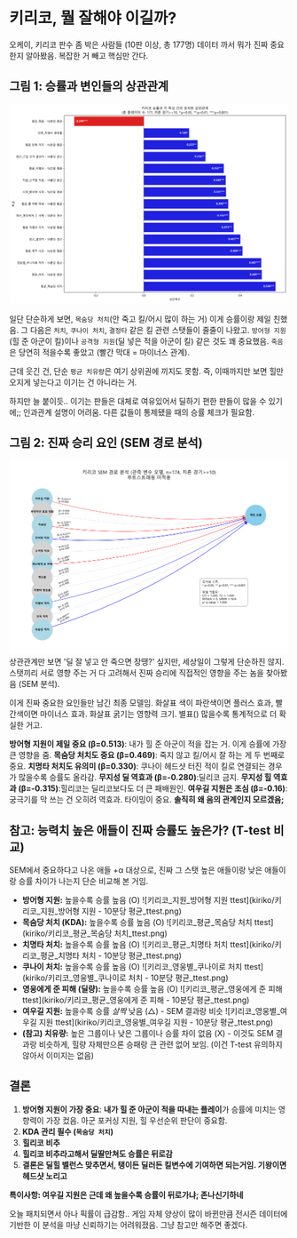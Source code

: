 # 키리코, 뭘 잘해야 이길까?

오케이, 키리코 판수 좀 박은 사람들 (10판 이상, 총 177명) 데이터 까서 뭐가 진짜 중요한지 알아봤음. 복잡한 거 빼고 핵심만 간다.

## 그림 1: 승률과 변인들의 상관관계
![키리코_승률_상관관계](kiriko/키리코_승률_상관관계.png)

일단 단순하게 보면, `목숨당 처치`(안 죽고 킬/어시 많이 하는 거) 이게 승률이랑 제일 친했음. 그 다음은 `처치`, `쿠나이 처치`, `결정타` 같은 킬 관련 스탯들이 줄줄이 나왔고. `방어형 지원`(힐 준 아군이 킬)이나 `공격형 지원`(딜 넣은 적을 아군이 킬) 같은 것도 꽤 중요했음. `죽음`은 당연히 적을수록 좋았고 (빨간 막대 = 마이너스 관계).

근데 웃긴 건, 단순 `평균 치유량`은 여기 상위권에 끼지도 못함. 즉, 이때까지만 보면 힐만 오지게 넣는다고 이기는 건 아니라는 거.

하지만 늘 붙이듯.. 이기는 판들은 대체로 여유있어서 딜하기 편한 판들이 많을 수 있기에;; 인과관계 설명이 어려움. 다른 값들이 통제됐을 때의 승률 체크가 필요함.

## 그림 2: 진짜 승리 요인 (SEM 경로 분석)
![키리코_경로분석_SEM_관측변수모델](kiriko/키리코_경로분석_SEM_관측변수모델.png)
상관관계만 보면 '딜 잘 넣고 안 죽으면 장땡?' 싶지만, 세상일이 그렇게 단순하진 않지. 스탯끼리 서로 영향 주는 거 다 고려해서 진짜 승리에 직접적인 영향을 주는 놈을 찾아봤음 (SEM 분석).

이게 진짜 중요한 요인들만 남긴 최종 모델임. 화살표 색이 파란색이면 플러스 효과, 빨간색이면 마이너스 효과. 화살표 굵기는 영향력 크기. 별표() 많을수록 통계적으로 더 확실한 거고.

**방어형 지원이 제일 중요 (β=0.513)**: 내가 힐 준 아군이 적을 잡는 거. 이게 승률에 가장 큰 영향을 줌.
**목숨당 처치도 중요 (β=0.469)**: 죽지 않고 킬/어시 잘 하는 게 두 번째로 중요.
**치명타 처치도 유의미 (β=0.330)**: 쿠나이 헤드샷 터진 적이 킬로 연결되는 경우가 많을수록 승률도 올라감.
**무지성 딜 역효과 (β=-0.280)**:딜리코 금지.
**무지성 힐 역효과 (β=-0.315)**:힐리코는 딜리코보다도 더 큰 패배원인.
**여우길 지원은 조심 (β=-0.16)**: 궁극기를 막 쓰는 건 오히려 역효과. 타이밍이 중요. **솔직히 왜 음의 관계인지 모르겠음;**

## 참고: 능력치 높은 애들이 진짜 승률도 높은가? (T-test 비교)
SEM에서 중요하다고 나온 애들 +α 대상으로, 진짜 그 스탯 높은 애들이랑 낮은 애들이랑 승률 차이가 나는지 단순 비교해 본 거임.

*   **방어형 지원:** 높을수록 승률 높음 (O)
    ![키리코_지원_방어형 지원 ttest](kiriko/키리코_지원_방어형 지원 - 10분당 평균_ttest.png)
*   **목숨당 처치 (KDA):** 높을수록 승률 높음 (O)
    ![키리코_평균_목숨당 처치 ttest](kiriko/키리코_평균_목숨당 처치_ttest.png)
*   **치명타 처치:** 높을수록 승률 높음 (O)
    ![키리코_평균_치명타 처치 ttest](kiriko/키리코_평균_치명타 처치 - 10분당 평균_ttest.png)
*   **쿠나이 처치:** 높을수록 승률 높음 (O)
    ![키리코_영웅별_쿠나이로 처치 ttest](kiriko/키리코_영웅별_쿠나이로 처치 - 10분당 평균_ttest.png)
*   **영웅에게 준 피해 (딜량):** 높을수록 승률 높음 (O)
    ![키리코_평균_영웅에게 준 피해 ttest](kiriko/키리코_평균_영웅에게 준 피해 - 10분당 평균_ttest.png)
*   **여우길 지원:** 높을수록 승률 *살짝* 낮음 (△) - SEM 결과랑 비슷
    ![키리코_영웅별_여우길 지원 ttest](kiriko/키리코_영웅별_여우길 지원 - 10분당 평균_ttest.png)
*   **(참고) 치유량:** 높은 그룹이나 낮은 그룹이나 승률 차이 없음 (X) - 이것도 SEM 결과랑 비슷하게, 힐량 자체만으론 승패랑 큰 관련 없어 보임. (이건 T-test 유의하지 않아서 이미지는 없음)

## 결론
1.  **방어형 지원이 가장 중요**: **내가 힐 준 아군이 적을 따내는 플레이**가 승률에 미치는 영향력이 가장 컸음. 아군 포커싱 지원, 힐 우선순위 판단이 중요함.
2.  **KDA 관리 필수 (`목숨당 처치`)**
3.  **힐리코 비추** 
4.  **힐리코 비추라고해서 딜딸만쳐도 승률은 뒤로감**
5.  **결론은 딜힐 벨런스 맞추면서, 탱이든 딜러든 킬변수에 기여하면 되는거임. 기왕이면 헤드샷 노리고** 

**특이사항: 여우길 지원은 근데 왜 높을수록 승률이 뒤로가냐; 존나신기하네**

오늘 패치되면서 아나 픽률이 급감함.. 게임 자체 양상이 많이 바뀐만큼
전시즌 데이터에 기반한 이 분석을 마냥 신뢰하기는 어려워졌음. 
그냥 참고만 해주면 좋겠다.
